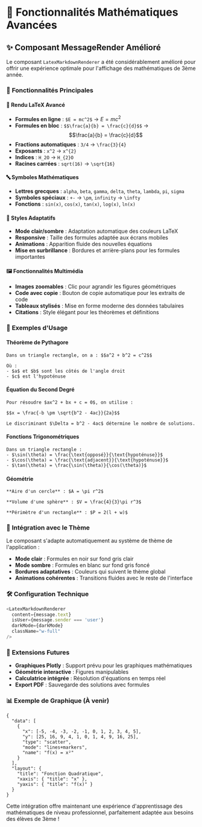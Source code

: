 # 🧮 Fonctionnalités Mathématiques Avancées

## ✨ **Composant MessageRender Amélioré**

Le composant `LatexMarkdownRenderer` a été considérablement amélioré pour offrir une expérience optimale pour l'affichage des mathématiques de 3ème année.

### 🎯 **Fonctionnalités Principales**

#### 📐 **Rendu LaTeX Avancé**
- **Formules en ligne** : `$E = mc^2$` → $E = mc^2$
- **Formules en bloc** : `$$\frac{a}{b} = \frac{c}{d}$$` → $$\frac{a}{b} = \frac{c}{d}$$
- **Fractions automatiques** : `3/4` → `\frac{3}{4}`
- **Exposants** : `x^2` → `x^{2}`
- **Indices** : `H_2O` → `H_{2}O`
- **Racines carrées** : `sqrt(16)` → `\sqrt{16}`

#### 🔤 **Symboles Mathématiques**
- **Lettres grecques** : `alpha`, `beta`, `gamma`, `delta`, `theta`, `lambda`, `pi`, `sigma`
- **Symboles spéciaux** : `+-` → `\pm`, `infinity` → `\infty`
- **Fonctions** : `sin(x)`, `cos(x)`, `tan(x)`, `log(x)`, `ln(x)`

#### 🎨 **Styles Adaptatifs**
- **Mode clair/sombre** : Adaptation automatique des couleurs LaTeX
- **Responsive** : Taille des formules adaptée aux écrans mobiles
- **Animations** : Apparition fluide des nouvelles équations
- **Mise en surbrillance** : Bordures et arrière-plans pour les formules importantes

#### 🖼️ **Fonctionnalités Multimédia**
- **Images zoomables** : Clic pour agrandir les figures géométriques
- **Code avec copie** : Bouton de copie automatique pour les extraits de code
- **Tableaux stylisés** : Mise en forme moderne des données tabulaires
- **Citations** : Style élégant pour les théorèmes et définitions

### 📝 **Exemples d'Usage**

#### **Théorème de Pythagore**
```
Dans un triangle rectangle, on a : $$a^2 + b^2 = c^2$$

Où :
- $a$ et $b$ sont les côtés de l'angle droit
- $c$ est l'hypoténuse
```

#### **Équation du Second Degré**
```
Pour résoudre $ax^2 + bx + c = 0$, on utilise :

$$x = \frac{-b \pm \sqrt{b^2 - 4ac}}{2a}$$

Le discriminant $\Delta = b^2 - 4ac$ détermine le nombre de solutions.
```

#### **Fonctions Trigonométriques**
```
Dans un triangle rectangle :
- $\sin(\theta) = \frac{\text{opposé}}{\text{hypoténuse}}$
- $\cos(\theta) = \frac{\text{adjacent}}{\text{hypoténuse}}$
- $\tan(\theta) = \frac{\sin(\theta)}{\cos(\theta)}$
```

#### **Géométrie**
```
**Aire d'un cercle** : $A = \pi r^2$

**Volume d'une sphère** : $V = \frac{4}{3}\pi r^3$

**Périmètre d'un rectangle** : $P = 2(l + w)$
```

### 🎨 **Intégration avec le Thème**

Le composant s'adapte automatiquement au système de thème de l'application :

- **Mode clair** : Formules en noir sur fond gris clair
- **Mode sombre** : Formules en blanc sur fond gris foncé
- **Bordures adaptatives** : Couleurs qui suivent le thème global
- **Animations cohérentes** : Transitions fluides avec le reste de l'interface

### 🛠️ **Configuration Technique**

```typescript
<LatexMarkdownRenderer
  content={message.text}
  isUser={message.sender === 'user'}
  darkMode={darkMode}
  className="w-full"
/>
```

### 🚀 **Extensions Futures**

- **Graphiques Plotly** : Support prévu pour les graphiques mathématiques
- **Géométrie interactive** : Figures manipulables
- **Calculatrice intégrée** : Résolution d'équations en temps réel
- **Export PDF** : Sauvegarde des solutions avec formules

### 📊 **Exemple de Graphique (À venir)**

```graph
{
  "data": [
    {
      "x": [-5, -4, -3, -2, -1, 0, 1, 2, 3, 4, 5],
      "y": [25, 16, 9, 4, 1, 0, 1, 4, 9, 16, 25],
      "type": "scatter",
      "mode": "lines+markers",
      "name": "f(x) = x²"
    }
  ],
  "layout": {
    "title": "Fonction Quadratique",
    "xaxis": { "title": "x" },
    "yaxis": { "title": "f(x)" }
  }
}
```

Cette intégration offre maintenant une expérience d'apprentissage des mathématiques de niveau professionnel, parfaitement adaptée aux besoins des élèves de 3ème !

